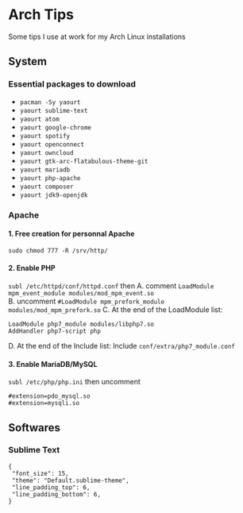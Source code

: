 # Arch Tips
Some tips I use at work for my Arch Linux installations

## System

### Essential packages to download
- `pacman -Sy yaourt`
- `yaourt sublime-text`
- `yaourt atom`
- `yaourt google-chrome`
- `yaourt spotify`
- `yaourt openconnect`
- `yaourt owncloud`
- `yaourt gtk-arc-flatabulous-theme-git`
- `yaourt mariadb`
- `yaourt php-apache`
- `yaourt composer`
- `yaourt jdk9-openjdk`

### Apache
#### 1. Free creation for personnal Apache 
`sudo chmod 777 -R /srv/http/`
#### 2. Enable PHP
`subl /etc/httpd/conf/httpd.conf` then
A. comment `LoadModule mpm_event_module modules/mod_mpm_event.so` <br>
B. uncomment `#LoadModule mpm_prefork_module modules/mod_mpm_prefork.so`
C. At the end of the LoadModule list:
```
LoadModule php7_module modules/libphp7.so
AddHandler php7-script php
```
D. At the end of the Include list:
Include `conf/extra/php7_module.conf`

#### 3. Enable MariaDB/MySQL
`subl /etc/php/php.ini` then uncomment
```
#extension=pdo_mysql.so
#extension=mysqli.so
```


## Softwares
### Sublime Text
```
{
 "font_size": 15,
 "theme": "Default.sublime-theme",
 "line_padding_top": 6,
 "line_padding_bottom": 6,
}
```
